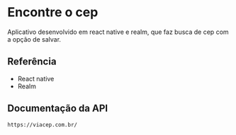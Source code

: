 # Encontre o cep

Aplicativo desenvolvido em react native e realm, que faz busca de cep com a opção de salvar.


## Referência

 - React native
 - Realm

## Documentação da API
```
https://viacep.com.br/
```
